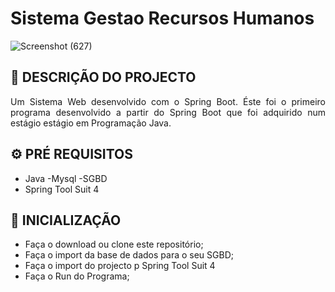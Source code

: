 # Sistema Gestao Recursos Humanos

![Screenshot (627)](https://user-images.githubusercontent.com/36881559/151556799-6777f259-161b-47a9-b57f-8a0de81da0cf.png)

## 📄 DESCRIÇÃO DO PROJECTO 
<p align="justify">Um Sistema Web desenvolvido com o Spring Boot. Éste foi o primeiro programa desenvolvido a partir do Spring Boot que foi adquirido num estágio estágio em Programação Java.</p>

## ⚙ PRÉ REQUISITOS 
- Java
-Mysql
-SGBD
- Spring Tool Suit 4

## 🚀 INICIALIZAÇÃO
- Faça o download ou clone este repositório;
- Faça o import da base de dados para o seu SGBD;
- Faça o import do projecto p Spring Tool Suit 4
- Faça o Run do Programa; 



